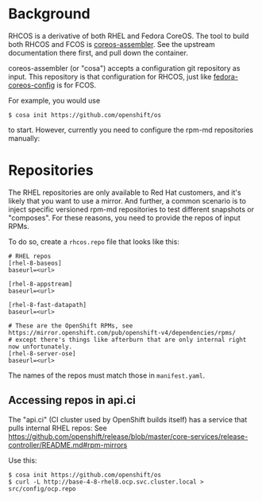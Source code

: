 # Background

RHCOS is a derivative of both RHEL and Fedora CoreOS.  The tool
to build both RHCOS and FCOS is [coreos-assembler](https://github.com/coreos/coreos-assembler/).
See the upstream documentation there first, and pull down
the container.

coreos-assembler (or "cosa") accepts a configuration git repository
as input.  This repository is that configuration for RHCOS,
just like [fedora-coreos-config](https://github.com/coreos/fedora-coreos-config)
is for FCOS.

For example, you would use
```
$ cosa init https://github.com/openshift/os
```

to start.  However, currently you need to configure
the rpm-md repositories manually:

# Repositories

The RHEL repositories are only available to Red Hat customers,
and it's likely that you want to use a mirror.  And further,
a common scenario is to inject specific versioned rpm-md repositories
to test different snapshots or "composes".  For these reasons,
you need to provide the repos of input RPMs.

To do so, create a `rhcos.repo` file that looks like this:

```
# RHEL repos
[rhel-8-baseos]
baseurl=<url>

[rhel-8-appstream]
baseurl=<url>

[rhel-8-fast-datapath]
baseurl=<url>

# These are the OpenShift RPMs, see https://mirror.openshift.com/pub/openshift-v4/dependencies/rpms/
# except there's things like afterburn that are only internal right now unfortunately.
[rhel-8-server-ose]
baseurl=<url>
```

The names of the repos must match those in `manifest.yaml`.

## Accessing repos in api.ci

The "api.ci" (CI cluster used by OpenShift builds itself) has a service that pulls
internal RHEL repos:
See https://github.com/openshift/release/blob/master/core-services/release-controller/README.md#rpm-mirrors

Use this:
```
$ cosa init https://github.com/openshift/os
$ curl -L http://base-4-8-rhel8.ocp.svc.cluster.local > src/config/ocp.repo
```
